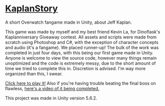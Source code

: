 # [KaplanStory](https://biggestcookie.github.io/KaplanStory-game/)
A short Overwatch fangame made in Unity, about Jeff Kaplan.

This game was made by myself and my best friend Kevin La, for Dinoflask's Kaplanniversary Giveaway contest. All assets and scripts were made from scratch using Photoshop and C#, with the exception of character concepts and audio (it's a fangame). We placed runner-up!
The bulk of the work was completed in just four days, with this being our first game made in Unity.
Anyone is welcome to view the source code, however many things remain unoptimized and the code is extremely messy, due to the short amount of time we tried to complete this in. Discretion is advised. I'm way more organized than this, I swear.

[Click here to play it!](https://biggestcookie.github.io/KaplanStory/) Also if you're having trouble beating the final boss on flawless, [here's a video of it being completed.](https://www.twitch.tv/videos/159712858)

This project was made in Unity version 5.6.2.

